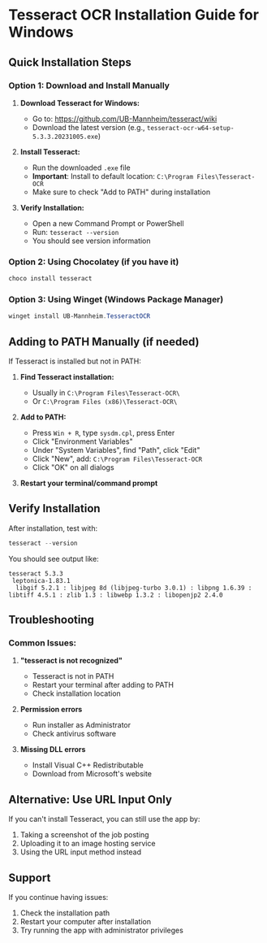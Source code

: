 # Tesseract OCR Installation Guide for Windows

## Quick Installation Steps

### Option 1: Download and Install Manually

1. **Download Tesseract for Windows:**
   - Go to: https://github.com/UB-Mannheim/tesseract/wiki
   - Download the latest version (e.g., `tesseract-ocr-w64-setup-5.3.3.20231005.exe`)

2. **Install Tesseract:**
   - Run the downloaded `.exe` file
   - **Important**: Install to default location: `C:\Program Files\Tesseract-OCR`
   - Make sure to check "Add to PATH" during installation

3. **Verify Installation:**
   - Open a new Command Prompt or PowerShell
   - Run: `tesseract --version`
   - You should see version information

### Option 2: Using Chocolatey (if you have it)

```powershell
choco install tesseract
```

### Option 3: Using Winget (Windows Package Manager)

```powershell
winget install UB-Mannheim.TesseractOCR
```

## Adding to PATH Manually (if needed)

If Tesseract is installed but not in PATH:

1. **Find Tesseract installation:**
   - Usually in `C:\Program Files\Tesseract-OCR\`
   - Or `C:\Program Files (x86)\Tesseract-OCR\`

2. **Add to PATH:**
   - Press `Win + R`, type `sysdm.cpl`, press Enter
   - Click "Environment Variables"
   - Under "System Variables", find "Path", click "Edit"
   - Click "New", add: `C:\Program Files\Tesseract-OCR`
   - Click "OK" on all dialogs

3. **Restart your terminal/command prompt**

## Verify Installation

After installation, test with:

```powershell
tesseract --version
```

You should see output like:
```
tesseract 5.3.3
 leptonica-1.83.1
  libgif 5.2.1 : libjpeg 8d (libjpeg-turbo 3.0.1) : libpng 1.6.39 : libtiff 4.5.1 : zlib 1.3 : libwebp 1.3.2 : libopenjp2 2.4.0
```

## Troubleshooting

### Common Issues:

1. **"tesseract is not recognized"**
   - Tesseract is not in PATH
   - Restart your terminal after adding to PATH
   - Check installation location

2. **Permission errors**
   - Run installer as Administrator
   - Check antivirus software

3. **Missing DLL errors**
   - Install Visual C++ Redistributable
   - Download from Microsoft's website

## Alternative: Use URL Input Only

If you can't install Tesseract, you can still use the app by:
1. Taking a screenshot of the job posting
2. Uploading it to an image hosting service
3. Using the URL input method instead

## Support

If you continue having issues:
1. Check the installation path
2. Restart your computer after installation
3. Try running the app with administrator privileges 